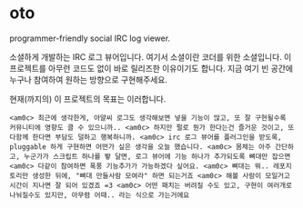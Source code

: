 oto
===

programmer-friendly social IRC log viewer.

소셜하게 개발하는 IRC 로그 뷰어입니다.
여기서 소셜이란 코더를 위한 소셜입니다.
이 프로젝트를 아무런 코드도 없이 바로 릴리즈한 이유이기도 합니다.
지금 여기 빈 공간에 누구나 참여하여 원하는 방향으로 구현해주세요.

현재(까지의) 이 프로젝트의 목표는 이러합니다.

`
<am0c> 최근에 생각한게, 아얄씨 로그도 생각해보면 넣을 기능이 많고, 또 잘 구현될수록 커뮤니티에 영향도 클 수 있으니까..
<am0c> 하지만 펄로 뭔가 한다는건 즐거운 것이고, 또 다함께 한다면 부담도 덜하고 행복하니까.
<am0c> irc 로그 뷰어를 플러그인을 받도록, pluggable 하게 구현하면 어떤가 싶은 생각을 오늘 했습니다.
<am0c> 몸체는 아주 간단하고, 누군가가 스크립트 하나를 뙇 달면, 로그 뷰어에 기능 하나가 추가되도록 뼈대만 잡으면
<am0c> 다같이 참여하면 폭풍 기능추가가 가능하겠다 싶어요.
<am0c> 뼈대는 뭐.. 레포지토리만 생성한 뒤에, "뼈대 만들사람 모여라" 하면 되는거죠
<am0c> 해볼 사람이 모일거고 시간이 지나면 잘 되어 있겠죠 =3
<am0c> 어떤 패치는 버려질 수도 있고, 구현이 여러개로 나눠질수도 있지만, 아무렴 어때.. 라는 식으로 가는거에요
`
